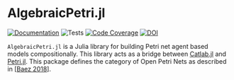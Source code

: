 # AlgebraicPetri.jl

[![Documentation](https://github.com/AlgebraicJulia/AlgebraicPetri.jl/workflows/Documentation/badge.svg)](https://algebraicjulia.github.io/AlgebraicPetri.jl/dev/)
![Tests](https://github.com/AlgebraicJulia/AlgebraicPetri.jl/workflows/Tests/badge.svg)
[![Code Coverage](https://codecov.io/gh/AlgebraicJulia/AlgebraicPetri.jl/branch/master/graph/badge.svg)](https://codecov.io/gh/AlgebraicJulia/AlgebraicPetri.jl)
[![DOI](https://zenodo.org/badge/275202510.svg)](https://zenodo.org/badge/latestdoi/275202510)

`AlgebraicPetri.jl` is a Julia library for building Petri net agent based models
compositionally. This library acts as a bridge between
[Catlab.jl](https://github.com/AlgebraicJulia/Catlab.jl) and
[Petri.jl](https://github.com/mehalter/Petri.jl). This package defines the
category of Open Petri Nets as described in [[Baez 2018](https://arxiv.org/abs/1808.05415)].
